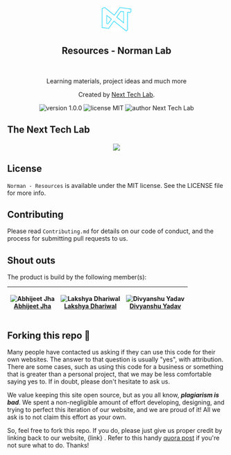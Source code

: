 <div align="center">
  <img alt="Next Tech lab Logo" src="Public/logo.png" height="56" />
</div>
<div align="center">
  <h2>Resources - Norman Lab</h2>
</div>

<br>
<p align="center">
Learning materials, project ideas and much more
</p>
<p align="center">
Created by <a href="">Next Tech Lab</a>.
</p>
<p align="center">
    <img src="https://img.shields.io/badge/version-1.0.0-yellowgreen" alt="version 1.0.0"/>
    <img src="https://img.shields.io/badge/license-MIT-brightgreen" alt="license MIT"/>
    <img src="https://img.shields.io/badge/author-Next%20Tech%20Lab-blue" alt="author Next Tech Lab"/>
</p>

## The Next Tech Lab

<p align="center">
<img align="center" src="https://user-images.githubusercontent.com/91051053/204151550-71d5d080-024a-4737-8d36-d4bdb52c1425.png"></img>
</p>

## License

`Norman - Resources` is available under the MIT license. See the LICENSE file for more info.


## Contributing

Please read `Contributing.md` for details on our code of conduct, and the process for submitting pull requests to us.

## Shout outs
The product is build by the following member(s):

| <p align="center">![Abhijeet Jha](https://github.com/abhijeetjha602.png?size=128)<br>[Abhijeet Jha](https://github.com/abhijeetjha602)</p> | <p align="center">![Lakshya Dhariwal](https://github.com/lakshya-dhariwal.png?size=128)<br>[Lakshya Dhariwal](https://github.com/lakshya-dhariwal)</p> | <p align="center">![Divyanshu Yadav](https://github.com/divyanshu1810.png?size=128)<br>[Divyanshu Yadav](https://github.com/divyanshu1810)</p> | 
| ---------------------------------------------------------------------------------------------------------------------------------- | ---------------------------------------------------------------------------------------------------------------------------------- | ---------------------------------------------------------------------------------------------------------------------------------- | 
## Forking this repo 🚨

Many people have contacted us asking if they can use this code for their own websites. The answer to that question is usually "yes", with attribution. There are some cases, such as using this code for a business or something that is greater than a personal project, that we may be less comfortable saying yes to. If in doubt, please don't hesitate to ask us.

We value keeping this site open source, but as you all know, _**plagiarism is bad**_. We spent a non-negligible amount of effort developing, designing, and trying to perfect this iteration of our website, and we are proud of it! All we ask is to not claim this effort as your own.

So, feel free to fork this repo. If you do, please just give us proper credit by linking back to our website, {link} . Refer to this handy [quora post](https://www.quora.com/Is-it-bad-to-copy-other-peoples-code) if you're not sure what to do. Thanks!
